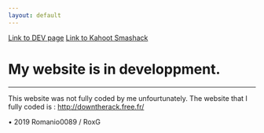 ```yaml
---
layout: default
---
```


[Link to DEV page](./dev.html) [Link to Kahoot Smashack](./kahootsmashack)




# My website is in developpment.



* * *

This website was not fully coded by me unfourtunately. The website that I fully coded is : http://downtherack.free.fr/

• 2019 Romanio0089 / RoxG

